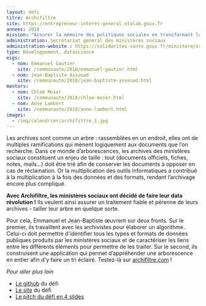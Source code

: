```yaml
---
layout: defi
titre: Archifiltre
site: https://entrepreneur-interet-general.etalab.gouv.fr
annees: 2018
mission: "Assurer la mémoire des politiques sociales en transformant la gestion des archives"
administration: Secrétariat général des ministères sociaux
administration-website : https://solidarites-sante.gouv.fr/ministere/organisation/directions/article/sgmas-secretariat-general-des-ministeres-charges-des-affaires-sociales
type: Développement, datascience
eigs:
  - nom: Emmanuel Gautier
    site: /communaute/2018/emmanuel-gautier.html
  - nom: Jean-Baptiste Assouad
    site: /communaute/2018/jean-baptiste-assouad.html
mentors:
  - nom: Chloé Moser
    site: /communaute/2018/chloe-moser.html
  - nom: Anne Lambert
    site: /communaute/2018/anne-lambert.html
images:
  - /img/calendrier/archifiltre_1.jpg
---
```


Les archives sont comme un arbre : rassemblées en un endroit,
elles ont de multiples ramifications qui mènent logiquement
aux documents que l’on recherche. Dans ce monde d’arborescences,
les archives des ministères sociaux constituent un enjeu de
taille : tout (documents officiels, fiches, notes, mails…)
doit être trié afin de conserver les documents à opposer
en cas de réclamation. Or la multiplication des outils
informatiques a contribué à la multiplication à la fois
des données et des formats, rendant l’archivage encore
plus compliqué.

**Avec Archifiltre, les ministères sociaux ont décidé de faire leur data
révolution !** Ils veulent ainsi assurer un traitement fiable et pérenne
de leurs archives - tailler leur arbre en quelque sorte.

Pour cela, Emmanuel et Jean-Baptiste œuvrent sur deux fronts. Sur
le premier, ils travaillent avec les archivistes pour élaborer un
algorithme. Celui-ci doit permettre d'identifier tous les types et
formats de données publiques produits par les
ministères sociaux et de caractériser les liens entre les
différents éléments pour permettre de les traiter.  Sur le second,
ils construisent une application  qui permet d’appréhender une
arborescence en entier afin d'y faire un tri éclairé.
Testez-là sur [archifiltre.com](https://archifiltre.com/) !


_Pour aller plus loin_

* [Le github](https://github.com/jeanbaptisteassouad/cheapExp) du défi
* [Le site](http://archifiltre.com/) du défi
* [Le pitch du défi en 4 slides](https://www.slideshare.net/secret/5n0tdCSCops9Zw)
